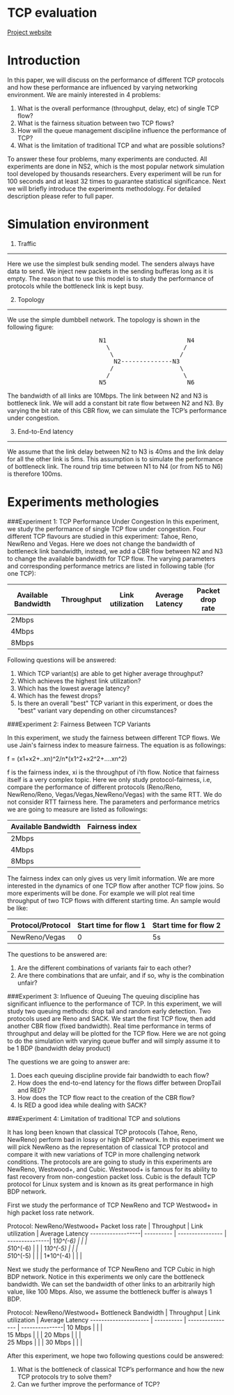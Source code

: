 # TCP evaluation

[Project website](http://david.choffnes.com/classes/cs4700sp15/project3.php)


Introduction
===========
In this paper, we will discuss on the performance of different TCP protocols and how these performance are 
influenced by varying networking environment. We are mainly interested in 4 problems:

1. What is the overall performance (throughput, delay, etc) of single TCP flow?
2. What is the fairness situation between two TCP flows?
3. How will the queue management discipline influence the performance of TCP?
4. What is the limitation of traditional TCP and what are possible solutions?

To answer these four problems, many experiments are conducted. All experiments are done in NS2, which is the
most popular network simulation tool developed by thousands researchers. Every experiment will be run for 100 
seconds and at least 32 times to guarantee statistical significance. Next we will briefly introduce the experiments 
methodology. For detailed description please refer to full paper. 

Simulation environment
======================

1. Traffic
-------
Here we use the simplest bulk sending model. The senders always have data to send. We inject new packets in the sending bufferas long as it is empty. The reason that to use this model is to study the performance of protocols while the bottleneck link is kept busy. 

2. Topology
--------
We use the simple dumbbell network. The topology is shown in the following figure:
<pre>
                         N1                      N4
                           \                    /
                            \                  /
                             N2--------------N3
                            /                  \
                           /                    \
                         N5                      N6
</pre>
The bandwidth of all links are 10Mbps. The link between N2 and N3 is bottleneck link. We will add a constant bit rate flow between N2 and N3. By varying the bit rate of this CBR flow, we can simulate the TCP’s performance under congestion. 

3. End-to-End latency
------------------
We assume that the link delay between N2 to N3 is 40ms and the link delay for all the other link is 5ms. This assumption is to simulate the performance of bottleneck link. The round trip time between N1 to N4 (or from N5 to N6) is therefore 100ms.

Experiments methologies
======================

###Experiment 1: TCP Performance Under Congestion
In this experiment, we study the performance of single TCP flow under congestion. Four different TCP flavours are studied in this experiment: Tahoe, Reno, NewReno and Vegas. Here we does not change the bandwidth of bottleneck link bandwidth, instead, we add a CBR flow between N2 and N3 to change the available bandwidth for TCP flow. The varying parameters and corresponding performance metrics are listed in following table (for one TCP):

Available Bandwidth  | Throughput | Link utilization | Average Latency | Packet drop rate
-------------------- | ---------- | ---------------- | --------------- | --------------- |
2Mbps  | | | | 
4Mbps  | | | | 
8Mbps  | | | | 

Following questions will be answered:

1. Which TCP variant(s) are able to get higher average throughput? 
2. Which achieves the highest link utilization? 
3. Which has the lowest average latency? 
4. Which has the fewest drops? 
5. Is there an overall "best" TCP variant in this experiment, or does the "best" variant vary depending on other circumstances?

###Experiment 2: Fairness Between TCP Variants

In this experiment, we study the fairness between different TCP flows. We use Jain's fairness index to measure fairness. The equation is as followings:

f = (x1+x2+..xn)^2/n*(x1^2+x2^2+....xn^2)

f is the fairness index, xi is the throughput of i’th flow. Notice that fairness itself is a very complex topic. Here we only study protocol-fairness, i.e, compare the performance of different protocols (Reno/Reno, NewReno/Reno, Vegas/Vegas,NewReno/Vegas) with the same RTT. We do not consider RTT fairness here. The parameters and performance metrics we are going to measure are listed as followings:

Available Bandwidth  | Fairness index 
-------------------- | --------------|
2Mbps  |  
4Mbps  |  
8Mbps  | 

The fairness index can only gives us very limit information. We are more interested in the dynamics of one TCP flow after another TCP flow joins. So more experiments will be done. For example we will plot real time throughput of two TCP flows with different starting time. An sample would be like:

Protocol/Protocol  | Start time for flow 1 | Start time for flow 2  
------------------ | --------------------- | --------------------|
NewReno/Vegas      |  0 | 5s 

The questions to be answered are:
1. Are the different combinations of variants fair to each other? 
2. Are there combinations that are unfair, and if so, why is the combination unfair? 

###Experiment 3: Influence of Queuing
The queuing discipline has significant influence to the performance of TCP. In this experiment, we will study two queuing methods: drop tail and random early detection. Two protocols used are Reno and SACK. We start the first TCP flow, then add another CBR flow (fixed bandwidth). Real time performance in terms of throughput and delay will be plotted for the TCP flow. Here we are not going to do the simulation with varying queue buffer and will simply assume it to be 1 BDP (bandwidth delay product)

The questions we are going to answer are:

1. Does each queuing discipline provide fair bandwidth to each flow?
2. How does the end-to-end latency for the flows differ between DropTail and RED?
3. How does the TCP flow react to the creation of the CBR flow?
4. Is RED a good idea while dealing with SACK?

###Experiment 4: Limitation of traditional TCP and solutions

It has long been known that classical TCP protocols (Tahoe, Reno, NewReno) perform bad in lossy or high BDP network. In this experiment we will pick NewReno as the representation of classical TCP protocol and compare it with new variations of TCP in more challenging network conditions. The protocols are are going to study in this experiments are NewReno, Westwood+, and Cubic. Westwood+ is famous for its ability to fast recovery from non-congestion packet loss. Cubic is the default TCP protocol for Linux system and is known as its great performance in high BDP network. 

First we study the performance of TCP NewReno and TCP Westwood+ in high packet loss rate network.

Protocol: NewReno/Westwood+
Packet loss rate  | Throughput | Link utilization | Average Latency
------------------| ---------- | ---------------- | ---------------| 
1*10^(-6)  | | |  
5*10^(-6)  | | | 
1*10^(-5)  | | |  
5*10^(-5)  | | |
1*10^(-4)  | | |

Next we study the performance of TCP NewReno and TCP Cubic in high BDP network. Notice in this experiments we only care the bottleneck bandwidth. We can set the bandwidth of other links to an arbitrarily high value, like 100 Mbps. Also, we assume the bottleneck buffer is always 1 BDP. 

Protocol: NewReno/Westwood+
Bottleneck Bandwidth  | Throughput | Link utilization | Average Latency
--------------------- | ---------- | ---------------- | ---------------|
10 Mbps  | | |  
15 Mbps  | | | 
20 Mbps  | | |  
25 Mbps  | | |
30 Mbps  | | |

After this experiment, we hope two following questions could be answered:

1. What is the bottleneck of classical TCP’s performance and how the new TCP protocols try to solve them?
2. Can we further improve the performance of TCP?
